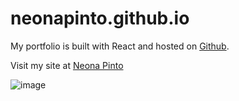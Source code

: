 # neonapinto.github.io

My portfolio is built with React and hosted on [Github](https://github.com). 

Visit my site at [Neona Pinto](https://neonapinto.github.io)

![image](https://user-images.githubusercontent.com/20532970/201984826-2be2717b-d5c1-4ece-b79c-d4860f535e17.png)


